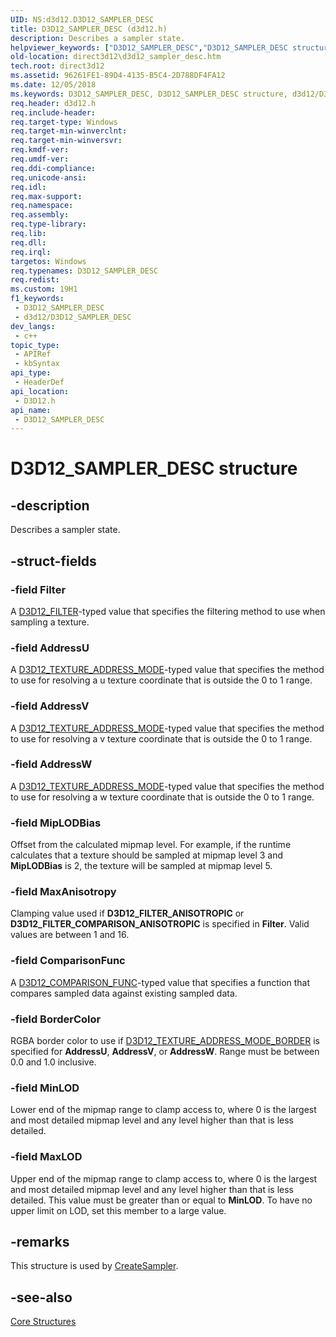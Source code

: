 ```yaml
---
UID: NS:d3d12.D3D12_SAMPLER_DESC
title: D3D12_SAMPLER_DESC (d3d12.h)
description: Describes a sampler state.
helpviewer_keywords: ["D3D12_SAMPLER_DESC","D3D12_SAMPLER_DESC structure","d3d12/D3D12_SAMPLER_DESC","direct3d12.d3d12_sampler_desc"]
old-location: direct3d12\d3d12_sampler_desc.htm
tech.root: direct3d12
ms.assetid: 96261FE1-89D4-4135-B5C4-2D788DF4FA12
ms.date: 12/05/2018
ms.keywords: D3D12_SAMPLER_DESC, D3D12_SAMPLER_DESC structure, d3d12/D3D12_SAMPLER_DESC, direct3d12.d3d12_sampler_desc
req.header: d3d12.h
req.include-header: 
req.target-type: Windows
req.target-min-winverclnt: 
req.target-min-winversvr: 
req.kmdf-ver: 
req.umdf-ver: 
req.ddi-compliance: 
req.unicode-ansi: 
req.idl: 
req.max-support: 
req.namespace: 
req.assembly: 
req.type-library: 
req.lib: 
req.dll: 
req.irql: 
targetos: Windows
req.typenames: D3D12_SAMPLER_DESC
req.redist: 
ms.custom: 19H1
f1_keywords:
 - D3D12_SAMPLER_DESC
 - d3d12/D3D12_SAMPLER_DESC
dev_langs:
 - c++
topic_type:
 - APIRef
 - kbSyntax
api_type:
 - HeaderDef
api_location:
 - D3D12.h
api_name:
 - D3D12_SAMPLER_DESC
---
```


# D3D12_SAMPLER_DESC structure


## -description

Describes a sampler state.

## -struct-fields

### -field Filter

A <a href="/windows/desktop/api/d3d12/ne-d3d12-d3d12_filter">D3D12_FILTER</a>-typed value that specifies the filtering method to use when sampling a texture.

### -field AddressU

A <a href="/windows/desktop/api/d3d12/ne-d3d12-d3d12_texture_address_mode">D3D12_TEXTURE_ADDRESS_MODE</a>-typed value that specifies the method to use for resolving a u texture coordinate that is outside the 0 to 1 range.

### -field AddressV

A <a href="/windows/desktop/api/d3d12/ne-d3d12-d3d12_texture_address_mode">D3D12_TEXTURE_ADDRESS_MODE</a>-typed value that specifies the method to use for resolving a v texture coordinate that is outside the 0 to 1 range.

### -field AddressW

A <a href="/windows/desktop/api/d3d12/ne-d3d12-d3d12_texture_address_mode">D3D12_TEXTURE_ADDRESS_MODE</a>-typed value that specifies the method to use for resolving a w texture coordinate that is outside the 0 to 1 range.

### -field MipLODBias

Offset from the calculated mipmap level. For example, if the runtime calculates that a texture should be sampled at mipmap level 3 and <b>MipLODBias</b> is 2, the texture will be sampled at mipmap level 5.

### -field MaxAnisotropy

Clamping value used if <b>D3D12_FILTER_ANISOTROPIC</b> or <b>D3D12_FILTER_COMPARISON_ANISOTROPIC</b> is specified in <b>Filter</b>. Valid values are between 1 and 16.

### -field ComparisonFunc

A <a href="/windows/desktop/api/d3d12/ne-d3d12-d3d12_comparison_func">D3D12_COMPARISON_FUNC</a>-typed value that specifies a function that compares sampled data against existing sampled data.

### -field BorderColor

RGBA border color to use if <a href="/windows/desktop/api/d3d12/ne-d3d12-d3d12_texture_address_mode">D3D12_TEXTURE_ADDRESS_MODE_BORDER</a> is specified for <b>AddressU</b>, <b>AddressV</b>, or <b>AddressW</b>. Range must be between 0.0 and 1.0 inclusive.

### -field MinLOD

Lower end of the mipmap range to clamp access to, where 0 is the largest and most detailed mipmap level and any level higher than that is less detailed.

### -field MaxLOD

Upper end of the mipmap range to clamp access to, where 0 is the largest and most detailed mipmap level and any level higher than that is less detailed. This value must be greater than or equal to <b>MinLOD</b>. To have no upper limit on LOD, set this member to a large value.

## -remarks

This structure is used by <a href="/windows/desktop/api/d3d12/nf-d3d12-id3d12device-createsampler">CreateSampler</a>.

## -see-also

<a href="/windows/desktop/direct3d12/direct3d-12-structures">Core Structures</a>
